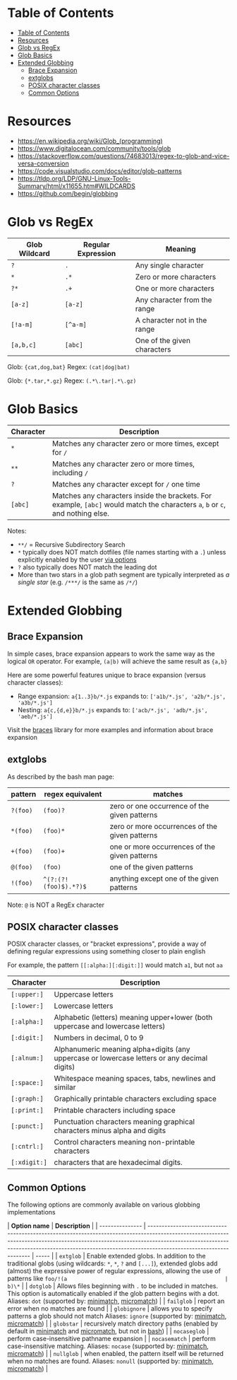 # Table of Contents

- [Table of Contents](#table-of-contents)
- [Resources](#resources)
- [Glob vs RegEx](#glob-vs-regex)
- [Glob Basics](#glob-basics)
- [Extended Globbing](#extended-globbing)
  - [Brace Expansion](#brace-expansion)
  - [extglobs](#extglobs)
  - [POSIX character classes](#posix-character-classes)
  - [Common Options](#common-options)

# Resources

- https://en.wikipedia.org/wiki/Glob_(programming)
- https://www.digitalocean.com/community/tools/glob
- https://stackoverflow.com/questions/74683013/regex-to-glob-and-vice-versa-conversion
- https://code.visualstudio.com/docs/editor/glob-patterns
- https://tldp.org/LDP/GNU-Linux-Tools-Summary/html/x11655.htm#WILDCARDS
- https://github.com/begin/globbing

# Glob vs RegEx

| Glob Wildcard | Regular Expression | Meaning                      |
| ------------- | ------------------ | ---------------------------- |
| `?`           | `.`                | Any single character         |
| `*`           | `.*`               | Zero or more characters      |
| `?*`          | `.+`               | One or more characters       |
| `[a-z]`       | `[a-z]`            | Any character from the range |
| `[!a-m]`      | `[^a-m]`           | A character not in the range |
| `[a,b,c]`     | `[abc]`            | One of the given characters  |

Glob: `{cat,dog,bat}`
Regex: `(cat|dog|bat)`

Glob: `{*.tar,*.gz}`
Regex: `(.*\.tar|.*\.gz)`

# Glob Basics

| Character | Description                                                                                                                    |
| --------- | ------------------------------------------------------------------------------------------------------------------------------ |
| `*`       | Matches any character zero or more times, except for `/`                                                                       |
| `**`      | Matches any character zero or more times, including `/`                                                                        |
| `?`       | Matches any character except for `/` one time                                                                                  |
| `[abc]`   | Matches any characters inside the brackets. For example, `[abc]` would match the characters `a`, `b` or `c`, and nothing else. |

Notes:

- `**/` = Recursive Subdirectory Search
- `*` typically does NOT match dotfiles (file names starting with a `.`) unless explicitly enabled by the user [via options](#common-options)
- `?` also typically does NOT match the leading dot
- More than two stars in a glob path segment are typically interpreted as _a single star_ (e.g. `/***/` is the same as `/*/`)

# Extended Globbing

## Brace Expansion

In simple cases, brace expansion appears to work the same way as the logical `OR` operator. For example, `(a|b)` will achieve the same result as `{a,b}`

Here are some powerful features unique to brace expansion (versus character classes):

- Range expansion: `a{1..3}b/*.js` expands to: `['a1b/*.js', 'a2b/*.js', 'a3b/*.js']`
- Nesting: `a{c,{d,e}}b/*.js` expands to: `['acb/*.js', 'adb/*.js', 'aeb/*.js']`

Visit the [braces](https://github.com/micromatch/braces) library for more examples and information about brace expansion

## extglobs

As described by the bash man page:

| **pattern** | **regex equivalent**  | **matches**                                    |
| ----------- | --------------------- | ---------------------------------------------- |
| `?(foo)`    | `(foo)?`              | zero or one occurrence of the given patterns   |
| `*(foo)`    | `(foo)*`              | zero or more occurrences of the given patterns |
| `+(foo)`    | `(foo)+`              | one or more occurrences of the given patterns  |
| `@(foo)`    | `(foo)`               | one of the given patterns                      |
| `!(foo)`    | `^(?:(?!(foo)$).*?)$` | anything except one of the given patterns      |

Note: `@` is NOT a RegEx character

## POSIX character classes

POSIX character classes, or "bracket expressions", provide a way of defining regular expressions using something closer to plain english

For example, the pattern `[[:alpha:][:digit:]]` would match `a1`, but not `aa`

| Character    | Description                                                                                  |
| ------------ | -------------------------------------------------------------------------------------------- |
| `[:upper:]`  | Uppercase letters                                                                            |
| `[:lower:]`  | Lowercase letters                                                                            |
| `[:alpha:]`  | Alphabetic (letters) meaning upper+lower (both uppercase and lowercase letters)              |
| `[:digit:]`  | Numbers in decimal, 0 to 9                                                                   |
| `[:alnum:]`  | Alphanumeric meaning alpha+digits (any uppercase or lowercase letters or any decimal digits) |
| `[:space:]`  | Whitespace meaning spaces, tabs, newlines and similar                                        |
| `[:graph:]`  | Graphically printable characters excluding space                                             |
| `[:print:]`  | Printable characters including space                                                         |
| `[:punct:]`  | Punctuation characters meaning graphical characters minus alpha and digits                   |
| `[:cntrl:]`  | Control characters meaning non-printable characters                                          |
| `[:xdigit:]` | characters that are hexadecimal digits.                                                      |

## Common Options

The following options are commonly available on various globbing implementations

| **Option name** | **Description**                                                                                                                                                                                                                                                                |
| --------------- | ------------------------------------------------------------------------------------------------------------------------------------------------------------------------------------------------------------------------------------------------------------------------------ | ----- |
| `extglob`       | Enable extended globs. In addition to the traditional globs (using wildcards: `*`, `*`, `?` and `[...]`), extended globs add (almost) the expressive power of regular expressions, allowing the use of patterns like `foo/!(a                                                  | b)\*` |
| `dotglob`       | Allows files beginning with `.` to be included in matches. This option is automatically enabled if the glob pattern begins with a dot. Aliases: `dot` (supported by: [minimatch](https://github.com/isaacs/minimatch), [micromatch](https://github.com/micromatch/micromatch)) |
| `failglob`      | report an error when no matches are found                                                                                                                                                                                                                                      |
| `globignore`    | allows you to specify patterns a glob should not match Aliases: `ignore` (supported by: [minimatch](https://github.com/isaacs/minimatch), [micromatch](https://github.com/micromatch/micromatch))                                                                              |
| `globstar`      | recursively match directory paths (enabled by default in [minimatch](https://github.com/isaacs/minimatch) and [micromatch](https://github.com/micromatch/micromatch), but not in [bash](https://github.com/felixge/node-bash))                                                 |
| `nocaseglob`    | perform case-insensitive pathname expansion                                                                                                                                                                                                                                    |
| `nocasematch`   | perform case-insensitive matching. Aliases: `nocase` (supported by: [minimatch](https://github.com/isaacs/minimatch), [micromatch](https://github.com/micromatch/micromatch))                                                                                                  |
| `nullglob`      | when enabled, the pattern itself will be returned when no matches are found. Aliases: `nonull` (supported by: [minimatch](https://github.com/isaacs/minimatch), [micromatch](https://github.com/micromatch/micromatch))                                                        |
